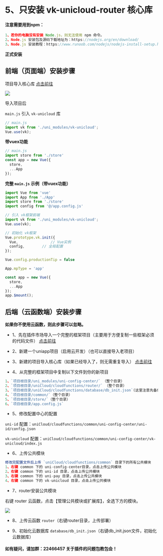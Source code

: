 # 5、只安装 vk-unicloud-router 核心库

#### 注意需要用到npm：
```js
1、若你的电脑没有安装 Node.js，则无法使用 npm 命令。
2、Node.js 安装包及源码下载地址为：https://nodejs.org/en/download/
3、Node.js 安装教程：https://www.runoob.com/nodejs/nodejs-install-setup.html
```

**正式安装**

## 前端（页面端）安装步骤

项目导入核心库 [点击前往](https://ext.dcloud.net.cn/plugin?id=4157)

![](https://vkceyugu.cdn.bspapp.com/VKCEYUGU-cf0c5e69-620c-4f3c-84ab-f4619262939f/d3904966-0269-471e-9dfa-acd096bb2de9.png)

导入项目后

`main.js` 引入 `vk-unicloud` 库

```js
// main.js
import vk from './uni_modules/vk-unicloud';
Vue.use(vk);
```

**带vuex功能**

```js
// main.js
import store from './store'
const app = new Vue({
  store,
  ...App
});
```

**完整 `main.js` 示例（带vuex功能）**

```js
import Vue from 'vue'
import App from './App'
import store from './store'
import config from '@/app.config.js'

// 引入 vk框架前端
import vk from './uni_modules/vk-unicloud';
Vue.use(vk);

// 初始化 vk框架
Vue.prototype.vk.init({
  Vue,               // Vue实例
  config,	     // 全局配置
});

Vue.config.productionTip = false

App.mpType = 'app'

const app = new Vue({
  store,
  ...App
});
app.$mount();

```

## 后端（云函数端）安装步骤

**如果你不使用云函数，则此步骤可以忽略。**

* 1、先在插件市场导入一个完整的框架项目（主要用于方便复制一些框架必须的代码文件） [点击前往](https://ext.dcloud.net.cn/plugin?id=2204)

* 2、新建一个uniapp项目（启用云开发）（也可以直接导入老项目）

* 3、新建的项目导入核心库（如果已经导入了，则无需重复导入） [点击前往](https://ext.dcloud.net.cn/plugin?id=4157)

* 4、从完整的框架项目中复制以下文件到你的新项目
```js
1、`项目根目录/uni_modules/uni-config-center/` （整个目录）
2、`项目根目录/uniCloud/cloudfunctions/router/` （整个目录）
3、`项目根目录/uniCloud/cloudfunctions/database/db_init.json`(这里注意先备份下你之前的db_init.json）
4、`项目根目录/common/`（整个目录）
5、`项目根目录/store/`（整个目录）
6、`项目根目录/app.config.js`
```

* 5、修改配置中心的配置

`uni-id` 配置：`uniCloud/cloudfunctions/common/uni-config-center/uni-id/config.json`

`vk-unicloud` 配置：`uniCloud/cloudfunctions/common/uni-config-center/vk-unicloud/index.js`

* 6、上传公共模块
```js
修改完配置文件后上传 `uniCloud/cloudfunctions/common` 目录下的所有公共模块
1、右键 common 下的 uni-config-center目录，点击上传公共模块
2、右键 common 下的 uni-id 目录，点击上传公共模块
3、右键 common 下的 uni-pay 目录，点击上传公共模块
4、右键 common 下的 vk-unicloud 目录，点击上传公共模块
```

* 7、router安装公共模块

右键 router 云函数，点击【管理公共模块或扩展库】，全选下方的模块。

![](https://vkceyugu.cdn.bspapp.com/VKCEYUGU-cf0c5e69-620c-4f3c-84ab-f4619262939f/7fc22a02-90d0-4dd3-b290-6cdb8ce32675.png)

* 8、上传云函数 `router`（右键router目录，上传部署）


* 9、初始化云数据库 `database/db_init.json`（右键db_init.json文件，初始化云数据库）

#### 如有疑问，请加群：22466457 关于插件的问题包教包会！

